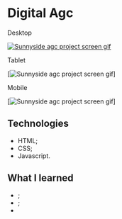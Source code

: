 # Digital Agc



Desktop 

[<img src="./src/-desktop-screen.gif" alt="Sunnyside agc project screen gif">]()

Tablet

[<img src="./src/-tablet-screen.gif" alt="Sunnyside agc project screen gif">]

Mobile

[<img src="./src/-mobile-screen.gif" alt="Sunnyside agc project screen gif">]


## Technologies

- HTML;
- CSS;
- Javascript.

## What I learned

- ;
- ;
-
